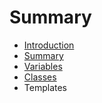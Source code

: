 # Summary

* [Introduction](README.md)
* [Summary](SUMMARY.md)
* [Variables](variables.md)
* [Classes](classes.md)
* Templates

